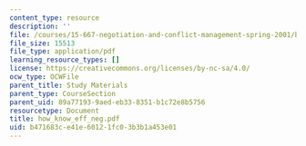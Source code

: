 ```yaml
---
content_type: resource
description: ''
file: /courses/15-667-negotiation-and-conflict-management-spring-2001/b471683ce41e60121fc03b3b1a453e01_how_know_eff_neg.pdf
file_size: 15513
file_type: application/pdf
learning_resource_types: []
license: https://creativecommons.org/licenses/by-nc-sa/4.0/
ocw_type: OCWFile
parent_title: Study Materials
parent_type: CourseSection
parent_uid: 89a77193-9aed-eb33-8351-b1c72e8b5756
resourcetype: Document
title: how_know_eff_neg.pdf
uid: b471683c-e41e-6012-1fc0-3b3b1a453e01
---
```


